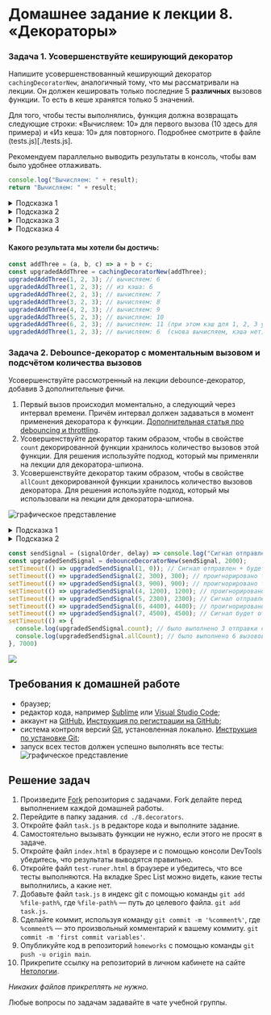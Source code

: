 # Домашнее задание к лекции 8. «Декораторы»

### Задача 1. Усовершенствуйте кеширующий декоратор

Напишите усовершенствованный кеширующий декоратор `cachingDecoratorNew`, аналогичный тому, что мы рассматривали на лекции. Он должен кешировать только последние 5 **различных** вызовов функции. То есть в кеше хранятся только 5 значений.

Для того, чтобы тесты выполнялись, функция должна возвращать следующие строки: «Вычисляем: 10» для первого вызова (10 здесь для примера) и «Из кеша: 10» для повторного. Подробнее смотрите в файле (tests.js)[./tests.js].

Рекомендуем параллельно выводить результаты в консоль, чтобы вам было удобнее отлаживать.

```js
console.log("Вычисляем: " + result);
return "Вычисляем: " + result;
```

<details> 
  <summary>Подсказка 1</summary>
  Хеш, т. е. однозначное соответствие аргументы => строка, удобно реализовать `hash = args.join(',')`.

Кеш можно сделать массивом объектов. Например:

```js
cache = [
  { hash: "10,20,30", value: 60 },
  { hash: "2,2,2", value: 6 },
];
```

</details>

<details> 
  <summary>Подсказка 2</summary>
  
  При каждом запуске внутри `wrapper`нам следует проверять, есть ли `hash` для данных аргументов в кеше.
  
  Как это сделать? 
  Например, методом find. `const objectInCache = cache.find((item) => тут нужно подумать)`
</details>

<details> 
  <summary>Подсказка 3</summary>
  Если элемента в кеше нет (!objectInCache), проще всего добавить новый объект в кеш и, если объектов стало больше пяти, удалить первый с начала.
  
  Как это сделать?
  Методом shift() массива.

</details>

<details> 
  <summary>Подсказка 4</summary>
  Данный код мог бы служить базой для решения, но всё равно остаются вопросы, над которыми стоит подумать:
  
  ```js
  function cachingDecoratorNew(func) {
  let cache = [];

  function wrapper(...args) {
      const hash = ???; // получаем правильный хэш
      let objectInCache = cache.find((item) => ???); // ищем элемент, хэш которого равен нашему хэшу
      if (!objectInCache) { // если элемент не найден
          console.log("Из кэша: " + ???); // индекс нам известен, по индексу в массиве лежит объект, как получить нужное значение?
          return "Из кэша: " + ???;
      }

      let result = func(...args); // в кэше результата нет - придётся считать
      cache.push(???) ; // добавляем элемент с правильной структурой
      if (cache.length > 5) { 
        ??? // если слишком много элементов в кэше надо удалить самый старый (первый) 
      }
      console.log("Вычисляем: " + result);
      return "Вычисляем: " + result;  
  }
  return wrapper;
}

  ```
  
</details>


#### Какого результата мы хотели бы достичь:

```javascript
const addThree = (a, b, c) => a + b + c;
const upgradedAddThree = cachingDecoratorNew(addThree);
upgradedAddThree(1, 2, 3); // вычисляем: 6
upgradedAddThree(1, 2, 3); // из кэша: 6
upgradedAddThree(2, 2, 3); // вычисляем: 7
upgradedAddThree(3, 2, 3); // вычисляем: 8
upgradedAddThree(4, 2, 3); // вычисляем: 9
upgradedAddThree(5, 2, 3); // вычисляем: 10
upgradedAddThree(6, 2, 3); // вычисляем: 11 (при этом кэш для 1, 2, 3 уничтожается)
upgradedAddThree(1, 2, 3); // вычисляем: 6  (снова вычисляем, кэша нет)
```

### Задача 2. Debounce-декоратор с моментальным вызовом и подсчётом количества вызовов

Усовершенствуйте рассмотренный на лекции debounce-декоратор, добавив 3 дополнительные фичи.
1. Первый вызов происходил моментально, а следующий через интервал времени. Причём интервал должен задаваться в момент применения декоратора к функции. [Дополнительная статья про debouncing и throttling](https://techrocks.ru/2021/05/31/throttling-and-debouncing-explained/).
2. Усовершенствуйте декоратор таким образом, чтобы в свойстве `count` декорированной функции хранилось количество вызовов этой функции. Для решения используйте подход, который мы применяли на лекции для декоратора-шпиона. 
3. Усовершенствуйте декоратор таким образом, чтобы в свойстве `allCount` декорированной функции хранилось количество вызовов декоратора. Для решения используйте подход, который мы использовали на лекции для декоратора-шпиона. 

![графическое представление](../assets/img/9zZGdlJbxM.png)

<details> 
  <summary>Подсказка 1</summary>
  Можно опираться на идентификатор таймаута. При первом вызове в идентификаторе ничего не будет.
</details>

<details> 
  <summary>Подсказка 2</summary>
  Добавьте к обертке wrapper новое свойства `count` и `allCount`, в котором храните количество вызовов переданной функции и результата декоратора.
</details>

```javascript
const sendSignal = (signalOrder, delay) => console.log("Сигнал отправлен", signalOrder, delay);
const upgradedSendSignal = debounceDecoratorNew(sendSignal, 2000);
setTimeout(() => upgradedSendSignal(1, 0)); // Сигнал отправлен + будет запланирован асинхронный запуск, который будет проигнорирован так как следующий сигнал отменит предыдущий (300 - 0 < 2000)
setTimeout(() => upgradedSendSignal(2, 300), 300); // проигнорировано так как следующий сигнал отменит предыдущий (900 - 300 < 2000)
setTimeout(() => upgradedSendSignal(3, 900), 900); // проигнорировано так как следующий сигнал отменит предыдущий (1200 - 900 < 2000)
setTimeout(() => upgradedSendSignal(4, 1200), 1200); // проигнорировано так как следующий сигнал отменит предыдущий (2300 - 1200 < 2000)
setTimeout(() => upgradedSendSignal(5, 2300), 2300); // Сигнал отправлен так как следующий вызов не успеет отменить текущий: 4400-2300=2100 (2100 > 2000)
setTimeout(() => upgradedSendSignal(6, 4400), 4400); // проигнорировано так как следующий сигнал отменит предыдущий (4500 - 4400 < 2000)
setTimeout(() => upgradedSendSignal(7, 4500), 4500); // Сигнал будет отправлен, так как последний вызов debounce декоратора (спустя 4500 + 2000 = 6500) 6,5с
setTimeout(() => {
  console.log(upgradedSendSignal.count); // было выполнено 3 отправки сигнала
  console.log(upgradedSendSignal.allCount); // было выполнено 6 вызовов декорированной функции
}, 7000)
```
![](https://sun9-east.userapi.com/sun9-44/s/v1/ig2/7KfGj0KiLx3jzhc0fWqseaw_wYXKVbX_9Ym7tkwkkFX5IKdpLzHIgNw4r-0tPrBWxqF3jz8p5QnvGaoycOCYbZRM.jpg?size=383x228&quality=96&type=album)

## Требования к домашней работе

- браузер;
- редактор кода, например [Sublime][1] или [Visual Studio Code][2];
- аккаунт на [GitHub.][0] [Инструкция по регистрации на GitHub][3];
- система контроля версий [Git][4], установленная локально. [Инструкция по установке Git][5];
- запуск всех тестов должен успешно выполнять все тесты:
  ![графическое представление](../Jasmine/results/sucessed_tasks3_1.png)

## Решение задач

1. Произведите [Fork](https://ru.wikipedia.org/wiki/Форк) репозитория с задачами. Fork делайте перед выполнением каждой домашней работы.
2. Перейдите в папку задания. `cd ./8.decorators`.
3. Откройте файл `task.js` в редакторе кода и выполните задание.
4. Самостоятельно вызывать функции не нужно, если этого не просят в задаче.
5. Откройте файл `index.html` в браузере и с помощью консоли DevTools убедитесь, что результаты выводятся правильно.
6. Откройте файл `test-runer.html` в браузере и убедитесь, что все тесты выполняются. На вкладке Spec List можно видеть, какие тесты выполнились, а какие нет.
7. Добавьте файл `task.js` в индекс git с помощью команды `git add %file-path%`, где `%file-path%` — путь до целевого файла. `git add task.js`.
8. Сделайте коммит, используя команду `git commit -m '%comment%'`, где `%comment%` — это произвольный комментарий к вашему коммиту. `git commit -m 'first commit variables'`.
9. Опубликуйте код в репозиторий `homeworks` с помощью команды `git push -u origin main`.
10. Прикрепите ссылку на репозиторий в личном кабинете на сайте [Нетологии][6].

[0]: https://github.com/
[1]: https://www.sublimetext.com/
[2]: https://code.visualstudio.com/
[3]: https://github.com/netology-code/guides/blob/master/git/github.md
[4]: https://git-scm.com/
[5]: https://github.com/netology-code/guides/blob/master/git/README.md
[6]: https://netology.ru/

_Никаких файлов прикреплять не нужно._

Любые вопросы по задачам задавайте в чате учебной группы.
